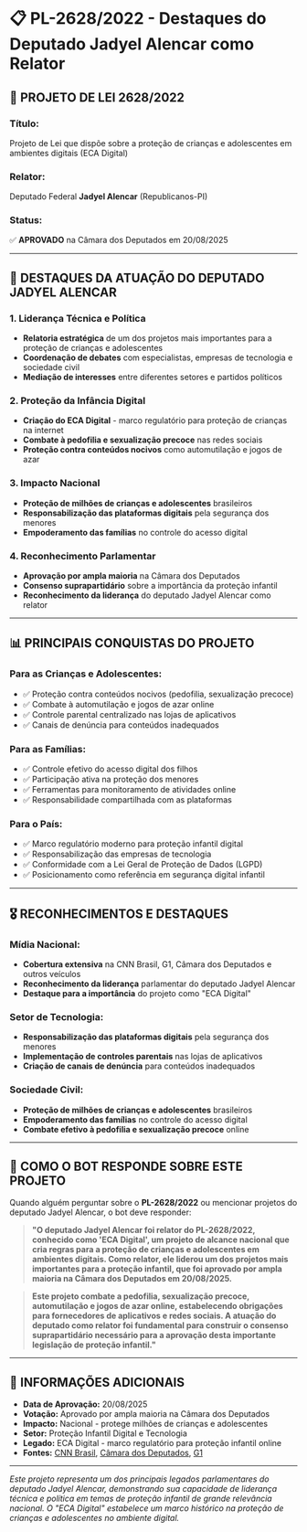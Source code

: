# 📋 PL-2628/2022 - Destaques do Deputado Jadyel Alencar como Relator

## 🎯 **PROJETO DE LEI 2628/2022**

### **Título:** 
Projeto de Lei que dispõe sobre a proteção de crianças e adolescentes em ambientes digitais (ECA Digital)

### **Relator:** 
Deputado Federal **Jadyel Alencar** (Republicanos-PI)

### **Status:** 
✅ **APROVADO** na Câmara dos Deputados em 20/08/2025

---

## 🌟 **DESTAQUES DA ATUAÇÃO DO DEPUTADO JADYEL ALENCAR**

### **1. Liderança Técnica e Política**
- **Relatoria estratégica** de um dos projetos mais importantes para a proteção de crianças e adolescentes
- **Coordenação de debates** com especialistas, empresas de tecnologia e sociedade civil
- **Mediação de interesses** entre diferentes setores e partidos políticos

### **2. Proteção da Infância Digital**
- **Criação do ECA Digital** - marco regulatório para proteção de crianças na internet
- **Combate à pedofilia e sexualização precoce** nas redes sociais
- **Proteção contra conteúdos nocivos** como automutilação e jogos de azar

### **3. Impacto Nacional**
- **Proteção de milhões de crianças e adolescentes** brasileiros
- **Responsabilização das plataformas digitais** pela segurança dos menores
- **Empoderamento das famílias** no controle do acesso digital

### **4. Reconhecimento Parlamentar**
- **Aprovação por ampla maioria** na Câmara dos Deputados
- **Consenso suprapartidário** sobre a importância da proteção infantil
- **Reconhecimento da liderança** do deputado Jadyel Alencar como relator

---

## 📊 **PRINCIPAIS CONQUISTAS DO PROJETO**

### **Para as Crianças e Adolescentes:**
- ✅ Proteção contra conteúdos nocivos (pedofilia, sexualização precoce)
- ✅ Combate à automutilação e jogos de azar online
- ✅ Controle parental centralizado nas lojas de aplicativos
- ✅ Canais de denúncia para conteúdos inadequados

### **Para as Famílias:**
- ✅ Controle efetivo do acesso digital dos filhos
- ✅ Participação ativa na proteção dos menores
- ✅ Ferramentas para monitoramento de atividades online
- ✅ Responsabilidade compartilhada com as plataformas

### **Para o País:**
- ✅ Marco regulatório moderno para proteção infantil digital
- ✅ Responsabilização das empresas de tecnologia
- ✅ Conformidade com a Lei Geral de Proteção de Dados (LGPD)
- ✅ Posicionamento como referência em segurança digital infantil

---

## 🎖️ **RECONHECIMENTOS E DESTAQUES**

### **Mídia Nacional:**
- **Cobertura extensiva** na CNN Brasil, G1, Câmara dos Deputados e outros veículos
- **Reconhecimento da liderança** parlamentar do deputado Jadyel Alencar
- **Destaque para a importância** do projeto como "ECA Digital"

### **Setor de Tecnologia:**
- **Responsabilização das plataformas digitais** pela segurança dos menores
- **Implementação de controles parentais** nas lojas de aplicativos
- **Criação de canais de denúncia** para conteúdos inadequados

### **Sociedade Civil:**
- **Proteção de milhões de crianças e adolescentes** brasileiros
- **Empoderamento das famílias** no controle do acesso digital
- **Combate efetivo à pedofilia e sexualização precoce** online

---

## 💬 **COMO O BOT RESPONDE SOBRE ESTE PROJETO**

Quando alguém perguntar sobre o **PL-2628/2022** ou mencionar projetos do deputado Jadyel Alencar, o bot deve responder:

> **"O deputado Jadyel Alencar foi relator do PL-2628/2022, conhecido como 'ECA Digital', um projeto de alcance nacional que cria regras para a proteção de crianças e adolescentes em ambientes digitais. Como relator, ele liderou um dos projetos mais importantes para a proteção infantil, que foi aprovado por ampla maioria na Câmara dos Deputados em 20/08/2025.**

> **Este projeto combate a pedofilia, sexualização precoce, automutilação e jogos de azar online, estabelecendo obrigações para fornecedores de aplicativos e redes sociais. A atuação do deputado como relator foi fundamental para construir o consenso suprapartidário necessário para a aprovação desta importante legislação de proteção infantil."**

---

## 🔗 **INFORMAÇÕES ADICIONAIS**

- **Data de Aprovação:** 20/08/2025
- **Votação:** Aprovado por ampla maioria na Câmara dos Deputados
- **Impacto:** Nacional - protege milhões de crianças e adolescentes
- **Setor:** Proteção Infantil Digital e Tecnologia
- **Legado:** ECA Digital - marco regulatório para proteção infantil online
- **Fontes:** [CNN Brasil](https://www.cnnbrasil.com.br/politica/relator-diz-que-projeto-de-protecao-as-criancas-nas-redes-e-apartidario/), [Câmara dos Deputados](https://www.camara.leg.br/noticias/1191188-camara-aprova-projeto-sobre-protecao-de-criancas-em-ambientes-digitais), [G1](https://g1.globo.com/politica/blog/andreia-sadi/post/2025/08/12/relatorio-de-pl-sobre-criancas-nas-redes-tira-dever-de-cuidado-mas-inclui-proibicao-de-pornografia-e-bets.ghtml)

---

*Este projeto representa um dos principais legados parlamentares do deputado Jadyel Alencar, demonstrando sua capacidade de liderança técnica e política em temas de proteção infantil de grande relevância nacional. O "ECA Digital" estabelece um marco histórico na proteção de crianças e adolescentes no ambiente digital.*
